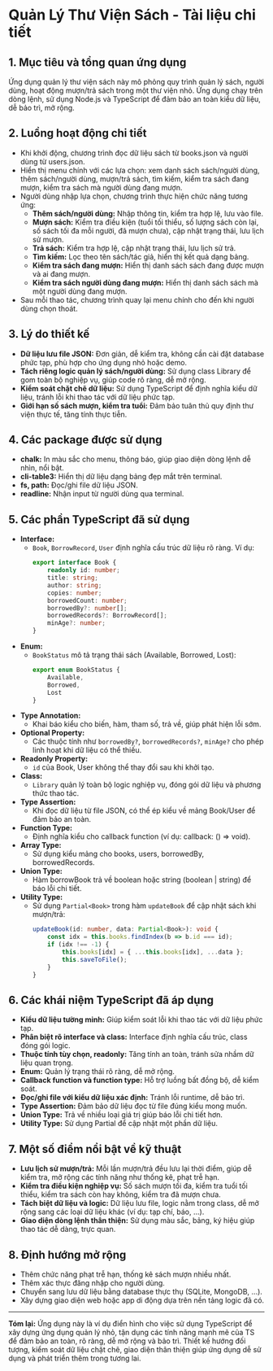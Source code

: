 # Quản Lý Thư Viện Sách - Tài liệu chi tiết

## 1. Mục tiêu và tổng quan ứng dụng
Ứng dụng quản lý thư viện sách này mô phỏng quy trình quản lý sách, người dùng, hoạt động mượn/trả sách trong một thư viện nhỏ. Ứng dụng chạy trên dòng lệnh, sử dụng Node.js và TypeScript để đảm bảo an toàn kiểu dữ liệu, dễ bảo trì, mở rộng.

## 2. Luồng hoạt động chi tiết
- Khi khởi động, chương trình đọc dữ liệu sách từ books.json và người dùng từ users.json.
- Hiển thị menu chính với các lựa chọn: xem danh sách sách/người dùng, thêm sách/người dùng, mượn/trả sách, tìm kiếm, kiểm tra sách đang mượn, kiểm tra sách mà người dùng đang mượn.
- Người dùng nhập lựa chọn, chương trình thực hiện chức năng tương ứng:
  - **Thêm sách/người dùng:** Nhập thông tin, kiểm tra hợp lệ, lưu vào file.
  - **Mượn sách:** Kiểm tra điều kiện (tuổi tối thiểu, số lượng sách còn lại, số sách tối đa mỗi người, đã mượn chưa), cập nhật trạng thái, lưu lịch sử mượn.
  - **Trả sách:** Kiểm tra hợp lệ, cập nhật trạng thái, lưu lịch sử trả.
  - **Tìm kiếm:** Lọc theo tên sách/tác giả, hiển thị kết quả dạng bảng.
  - **Kiểm tra sách đang mượn:** Hiển thị danh sách sách đang được mượn và ai đang mượn.
  - **Kiểm tra sách người dùng đang mượn:** Hiển thị danh sách sách mà một người dùng đang mượn.
- Sau mỗi thao tác, chương trình quay lại menu chính cho đến khi người dùng chọn thoát.

## 3. Lý do thiết kế
- **Dữ liệu lưu file JSON:** Đơn giản, dễ kiểm tra, không cần cài đặt database phức tạp, phù hợp cho ứng dụng nhỏ hoặc demo.
- **Tách riêng logic quản lý sách/người dùng:** Sử dụng class Library để gom toàn bộ nghiệp vụ, giúp code rõ ràng, dễ mở rộng.
- **Kiểm soát chặt chẽ dữ liệu:** Sử dụng TypeScript để định nghĩa kiểu dữ liệu, tránh lỗi khi thao tác với dữ liệu phức tạp.
- **Giới hạn số sách mượn, kiểm tra tuổi:** Đảm bảo tuân thủ quy định thư viện thực tế, tăng tính thực tiễn.

## 4. Các package được sử dụng
- **chalk:** In màu sắc cho menu, thông báo, giúp giao diện dòng lệnh dễ nhìn, nổi bật.
- **cli-table3:** Hiển thị dữ liệu dạng bảng đẹp mắt trên terminal.
- **fs, path:** Đọc/ghi file dữ liệu JSON.
- **readline:** Nhận input từ người dùng qua terminal.

## 5. Các phần TypeScript đã sử dụng
- **Interface:**
  - `Book`, `BorrowRecord`, `User` định nghĩa cấu trúc dữ liệu rõ ràng. Ví dụ:
    ```typescript
    export interface Book {
        readonly id: number;
        title: string;
        author: string;
        copies: number;
        borrowedCount: number;
        borrowedBy?: number[];
        borrowedRecords?: BorrowRecord[];
        minAge?: number;
    }
    ```
- **Enum:**
  - `BookStatus` mô tả trạng thái sách (Available, Borrowed, Lost):
    ```typescript
    export enum BookStatus {
        Available,
        Borrowed,
        Lost
    }
    ```
- **Type Annotation:**
  - Khai báo kiểu cho biến, hàm, tham số, trả về, giúp phát hiện lỗi sớm.
- **Optional Property:**
  - Các thuộc tính như `borrowedBy?`, `borrowedRecords?`, `minAge?` cho phép linh hoạt khi dữ liệu có thể thiếu.
- **Readonly Property:**
  - `id` của Book, User không thể thay đổi sau khi khởi tạo.
- **Class:**
  - `Library` quản lý toàn bộ logic nghiệp vụ, đóng gói dữ liệu và phương thức thao tác.
- **Type Assertion:**
  - Khi đọc dữ liệu từ file JSON, có thể ép kiểu về mảng Book/User để đảm bảo an toàn.
- **Function Type:**
  - Định nghĩa kiểu cho callback function (ví dụ: callback: () => void).
- **Array Type:**
  - Sử dụng kiểu mảng cho books, users, borrowedBy, borrowedRecords.
- **Union Type:**
  - Hàm borrowBook trả về boolean hoặc string (boolean | string) để báo lỗi chi tiết.
- **Utility Type:**
  - Sử dụng `Partial<Book>` trong hàm `updateBook` để cập nhật sách khi mượn/trả:
    ```typescript
    updateBook(id: number, data: Partial<Book>): void {
        const idx = this.books.findIndex(b => b.id === id);
        if (idx !== -1) {
            this.books[idx] = { ...this.books[idx], ...data };
            this.saveToFile();
        }
    }
    ```

## 6. Các khái niệm TypeScript đã áp dụng
- **Kiểu dữ liệu tường minh:** Giúp kiểm soát lỗi khi thao tác với dữ liệu phức tạp.
- **Phân biệt rõ interface và class:** Interface định nghĩa cấu trúc, class đóng gói logic.
- **Thuộc tính tùy chọn, readonly:** Tăng tính an toàn, tránh sửa nhầm dữ liệu quan trọng.
- **Enum:** Quản lý trạng thái rõ ràng, dễ mở rộng.
- **Callback function và function type:** Hỗ trợ luồng bất đồng bộ, dễ kiểm soát.
- **Đọc/ghi file với kiểu dữ liệu xác định:** Tránh lỗi runtime, dễ bảo trì.
- **Type Assertion:** Đảm bảo dữ liệu đọc từ file đúng kiểu mong muốn.
- **Union Type:** Trả về nhiều loại giá trị giúp báo lỗi chi tiết hơn.
- **Utility Type:** Sử dụng Partial<T> để cập nhật một phần dữ liệu.

## 7. Một số điểm nổi bật về kỹ thuật
- **Lưu lịch sử mượn/trả:** Mỗi lần mượn/trả đều lưu lại thời điểm, giúp dễ kiểm tra, mở rộng các tính năng như thống kê, phạt trễ hạn.
- **Kiểm tra điều kiện nghiệp vụ:** Số sách mượn tối đa, kiểm tra tuổi tối thiểu, kiểm tra sách còn hay không, kiểm tra đã mượn chưa.
- **Tách biệt dữ liệu và logic:** Dữ liệu lưu file, logic nằm trong class, dễ mở rộng sang các loại dữ liệu khác (ví dụ: tạp chí, báo, ...).
- **Giao diện dòng lệnh thân thiện:** Sử dụng màu sắc, bảng, ký hiệu giúp thao tác dễ dàng, trực quan.

## 8. Định hướng mở rộng
- Thêm chức năng phạt trễ hạn, thống kê sách mượn nhiều nhất.
- Thêm xác thực đăng nhập cho người dùng.
- Chuyển sang lưu dữ liệu bằng database thực thụ (SQLite, MongoDB, ...).
- Xây dựng giao diện web hoặc app di động dựa trên nền tảng logic đã có.

---

**Tóm lại:**
Ứng dụng này là ví dụ điển hình cho việc sử dụng TypeScript để xây dựng ứng dụng quản lý nhỏ, tận dụng các tính năng mạnh mẽ của TS để đảm bảo an toàn, rõ ràng, dễ mở rộng và bảo trì. Thiết kế hướng đối tượng, kiểm soát dữ liệu chặt chẽ, giao diện thân thiện giúp ứng dụng dễ sử dụng và phát triển thêm trong tương lai.